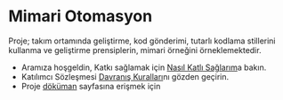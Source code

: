# Mimari Otomasyon
Proje; takım ortamında geliştirme, kod gönderimi, tutarlı kodlama stillerini kullanma ve geliştirme prensiplerin, mimari örneğini örneklemektedir.

- Aramıza hoşgeldin, Katkı sağlamak için [Nasıl Katlı Sağlarım](CONTRIBUTING.md)a bakın.
- Katılımcı Sözleşmesi  [Davranış Kuralları](CODE_OF_CONDUCT.md)nı gözden geçirin.
- Proje [döküman](https://azmisahin.github.io/azmisahin-software-web-architecture-automation/) sayfasına erişmek için